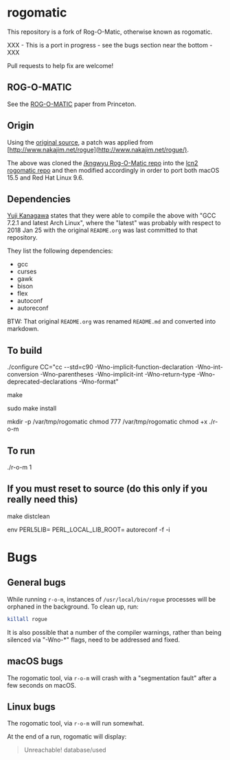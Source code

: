 # rogomatic


This repository is a fork of Rog-O-Matic, otherwise known as rogomatic.

XXX - This is a port in progress - see the bugs section near the bottom - XXX

Pull requests to help fix are welcome!


## ROG-O-MATIC

See the [ROG-O-MATIC](http://www.cs.princeton.edu/~appel/papers/rogomatic.html) paper from Princeton.


## Origin

Using the [original source](http://www.anthive.com/project/rogue/), a patch was applied from
[http://www.nakajim.net/rogue](http://www.nakajim.net/rogue/).

The above was cloned the [/kngwyu Rog-O-Matic repo](https://github.com/kngwyu/Rog-O-Matic) into
the [lcn2 rogomatic repo](https://github.com/lcn2/rogomatic) and then modified accordingly
in order to port both macOS 15.5 and Red Hat Linux 9.6.


## Dependencies

[Yuji Kanagawa](https://github.com/kngwyu) states that they were able to compile the above
with "GCC 7.2.1 and latest Arch Linux", where the "latest" was probably with respect to
2018 Jan 25 with the original `README.org` was last committed to that repository.

They list the following dependencies:

* gcc
* curses
* gawk
* bison
* flex
* autoconf
* autoreconf

BTW: That original `README.org` was renamed `README.md` and converted into markdown.


## To build

./configure CC="cc --std=c90 -Wno-implicit-function-declaration -Wno-int-conversion -Wno-parentheses -Wno-implicit-int -Wno-return-type -Wno-deprecated-declarations -Wno-format"

make

sudo make install

mkdir -p /var/tmp/rogomatic
chmod 777 /var/tmp/rogomatic
chmod +x ./r-o-m


## To run

./r-o-m 1


## If you must reset to source (do this only if you really need this)

make distclean

env PERL5LIB= PERL_LOCAL_LIB_ROOT= autoreconf -f -i


# Bugs


## General bugs

While running `r-o-m`, instances of `/usr/local/bin/rogue` processes will be orphaned in the background.
To clean up, run:

```sh
killall rogue
```

It is also possible that a number of the compiler warnings, rather than being
silenced via "-Wno-\*" flags, need to be addressed and fixed.


## macOS bugs

The rogomatic tool, via `r-o-m` will crash with a "segmentation fault" after a few seconds on macOS.


## Linux bugs

The rogomatic tool, via `r-o-m` will run somewhat.

At the end of a run, rogomatic will display:

> Unreachable! database/used

